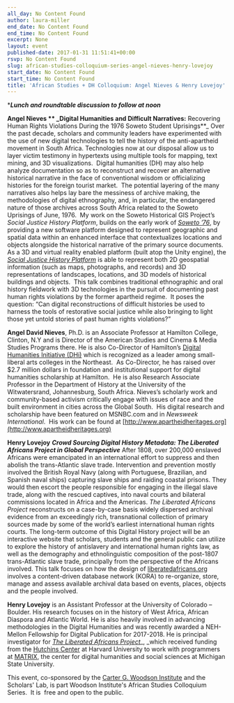 ```yaml
---
all_day: No Content Found
author: laura-miller
end_date: No Content Found
end_time: No Content Found
excerpt: None
layout: event
published-date: 2017-01-31 11:51:41+00:00
rsvp: No Content Found
slug: african-studies-colloquium-series-angel-nieves-henry-lovejoy
start_date: No Content Found
start_time: No Content Found
title: 'African Studies + DH Colloquium: Angel Nieves & Henry Lovejoy'
---
```


******Lunch and roundtable discussion to follow at noon*****

**Angel Nieves **
_**Digital Humanities and Difficult Narratives**:** Recovering Human Rights Violations During the 1976 Soweto Student Uprisings**_
Over the past decade, scholars and community leaders have experimented with the use of new digital technologies to tell the history of the anti-apartheid movement in South Africa. Technologies now at our disposal allow us to layer victim testimony in hypertexts using multiple tools for mapping, text mining, and 3D visualizations.  Digital humanities (DH) may also help analyze documentation so as to reconstruct and recover an alternative historical narrative in the face of conventional wisdom or officializing histories for the foreign tourist market.  The potential layering of the many narratives also helps lay bare the messiness of archive making, the methodologies of digital ethnography, and, in particular, the endangered nature of those archives across South Africa related to the Soweto Uprisings of June, 1976.  My work on the Soweto Historical GIS Project’s _Social Justice History Platform_, builds on the early work of [_Soweto ’76_](http://www.soweto76archive.org/), by providing a new software platform designed to represent geographic and spatial data within an enhanced interface that contextualizes locations and objects alongside the historical narrative of the primary source documents.  As a 3D and virtual reality enabled platform (built atop the Unity engine), the [_Social Justice History Platform_](http://www.dhinitiative.org/projects/shgis) is able to represent both 2D geospatial information (such as maps, photographs, and records) and 3D representations of landscapes, locations, and 3D models of historical buildings and objects.  This talk combines traditional ethnographic and oral history fieldwork with 3D technologies in the pursuit of documenting past human rights violations by the former apartheid regime.  It poses the question: “Can digital reconstructions of difficult histories be used to harness the tools of restorative social justice while also bringing to light those yet untold stories of past human rights violations?”

**Angel David Nieves**, Ph.D. is an Associate Professor at Hamilton College, Clinton, N.Y and is Director of the American Studies and Cinema & Media Studies Programs there. He is also Co-Director of Hamilton’s [Digital Humanities Initiative (DHi)](http://www.dhinitiative.org) which is recognized as a leader among small-liberal arts colleges in the Northeast.  As Co-Director, he has raised over $2.7 million dollars in foundation and institutional support for digital humanities scholarship at Hamilton.  He is also Research Associate Professor in the Department of History at the University of the Witwatersrand, Johannesburg, South Africa. Nieves’s scholarly work and community-based activism critically engage with issues of race and the built environment in cities across the Global South.  His digital research and scholarship have been featured on MSNBC.com and in _Newsweek International_.  His work can be found at [http://www.apartheidheritages.org](http://www.apartheidheritages.org)

**Henry Lovejoy**
**_Crowd Sourcing Digital History Metadata: The Liberated Africans Project in Global Perspective_**
After 1808, over 200,000 enslaved Africans were emancipated in an international effort to suppress and then abolish the trans-Atlantic slave trade. Intervention and prevention mostly involved the British Royal Navy (along with Portuguese, Brazilian, and Spanish naval ships) capturing slave ships and raiding coastal prisons. They would then escort the people responsible for engaging in the illegal slave trade, along with the rescued captives, into naval courts and bilateral commissions located in Africa and the Americas. _The Liberated Africans Project_ reconstructs on a case-by-case basis widely dispersed archival evidence from an exceedingly rich, transnational collection of primary sources made by some of the world’s earliest international human rights courts. The long-term outcome of this Digital History project will be an interactive website that scholars, students and the general public can utilize to explore the history of antislavery and international human rights law, as well as the demography and ethnolinguistic composition of the post-1807 trans-Atlantic slave trade, principally from the perspective of the Africans involved. This talk focuses on how the design of [liberatedafricans.org](http://www.liberatedafricans.org) involves a content-driven database network (KORA) to re-organize, store, manage and assess available archival data based on events, places, objects and the people involved.

**Henry Lovejoy** is an Assistant Professor at the University of Colorado – Boulder. His research focuses on in the history of West Africa, African Diaspora and Atlantic World. He is also heavily involved in advancing methodologies in the Digital Humanities and was recently awarded a NEH-Mellon Fellowship for Digital Publication for 2017-2018. He is principal investigator for [_The Liberated Africans Project_](http://www.liberatedafricans.org/)_, _which received funding from the [Hutchins Center](http://hutchinscenter.fas.harvard.edu/) at Harvard University to work with programmers at [MATRIX](http://www2.matrix.msu.edu/), the center for digital humanities and social sciences at Michigan State University.

This event, co-sponsored by the [Carter G. Woodson Institute](http://woodson.virginia.edu/) and the Scholars' Lab, is part Woodson Institute's African Studies Colloquium Series.  It is  free and open to the public.
